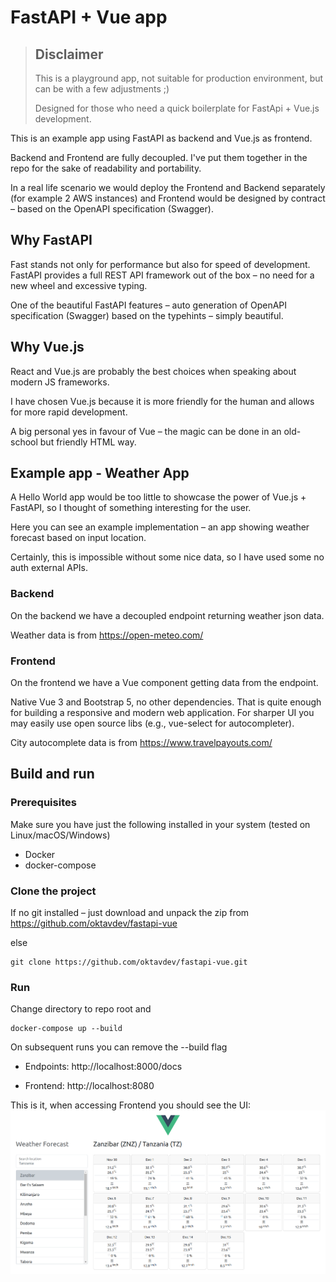 # FastAPI + Vue app

> ## Disclaimer
> 
> This is a playground app, not suitable for production environment, but can be with a few adjustments ;)
> 
> Designed for those who need a quick boilerplate for FastApi + Vue.js development.


This is an example app using FastAPI as backend and Vue.js as frontend.

Backend and Frontend are fully decoupled.
I've put them together in the repo for the sake of readability and portability.

In a real life scenario we would deploy the Frontend and Backend separately (for example 2 AWS instances) 
and Frontend would be designed by contract – based on the OpenAPI specification (Swagger).

## Why FastAPI
Fast stands not only for performance but also for speed of development.
FastAPI provides a full REST API framework out of the box – no need for a new wheel and excessive typing.

One of the beautiful FastAPI features – auto generation of OpenAPI specification (Swagger) based on the typehints – simply beautiful.

## Why Vue.js
React and Vue.js are probably the best choices when speaking about modern JS frameworks.

I have chosen Vue.js because it is more friendly for the human and allows for more rapid development.

A big personal yes in favour of Vue – the magic can be done in an old-school but friendly HTML way.

## Example app - Weather App

A Hello World app would be too little to showcase the power of Vue.js + FastAPI, so I thought of something 
interesting for the user.

Here you can see an example implementation – an app showing weather forecast based on input location.

Certainly, this is impossible without some nice data, so I have used some no auth external APIs.

### Backend

On the backend we have a decoupled endpoint returning weather json data.

Weather data is from https://open-meteo.com/

### Frontend
On the frontend we have a Vue component getting data from the endpoint.

Native Vue 3 and Bootstrap 5, no other dependencies.
That is quite enough for building a responsive and modern web application. 
For sharper UI you may easily use open source libs (e.g., vue-select for autocompleter).

City autocomplete data is from https://www.travelpayouts.com/

## Build and run

### Prerequisites

Make sure you have just the following installed in your system (tested on Linux/macOS/Windows)  

- Docker
- docker-compose

### Clone the project

If no git installed – just download and unpack the zip from https://github.com/oktavdev/fastapi-vue

else

```shell
git clone https://github.com/oktavdev/fastapi-vue.git
```

### Run

Change directory to repo root and
```shell
docker-compose up --build
```
On subsequent runs you can remove the --build flag

- Endpoints: http://localhost:8000/docs

- Frontend: http://localhost:8080

This is it, when accessing Frontend you should see the UI:
![Example](frontend/public/weather-forecast.png)




